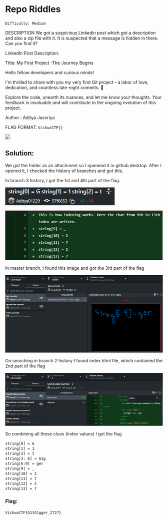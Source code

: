 # Repo Riddles
`Difficulty: Medium`

DESCRIPTION
We got a suspicious Linkedin post which got a description and also a zip file with it. It is suspected that a message is hidden in there. Can you find it?

LinkedIn Post Description:

Title: My First Project -The Journey Begins

Hello fellow developers and curious minds!

I'm thrilled to share with you my very first Git project - a labor of love, dedication, and countless late-night commits. 🚀

Explore the code, unearth its nuances, and let me know your thoughts. Your feedback is invaluable and will contribute to the ongoing evolution of this project.

Author : Aditya Jasoriya

FLAG FORMAT: `VishwaCTF{}`

![](https://cdn-images-1.medium.com/max/900/1*sL0zr0H7Ze3kL1w036FsKA.png)

## Solution:

We got the folder as an attachment so I openend it in github desktop. After I opened it, I checked the history of branches and got this.

In branch 3 history, I got the 1st and 4th part of the flag.

![](../../assets/1_Gycy7IdhUyhIRiOkZ8qncg.png)

![](../../assets/1_S5oz2MFjEF4erAXN2yHVAg.png)

In master branch, I found this image and got the 3rd part of the flag

![](../../assets/1_pSVdqEg4ZyFgl4zXfQuDGw.png)

On searching in branch 2 history I found index.html file, which contained the 2nd part of the flag

![](../../assets/1_JTbD1hnceA3mfQcfe6dwPg.png)

So combining all these clues (index values) I got the flag

```
string[0] = G
string[1] = 1 
string[2] = t
string[3: 6] = G1g
string[6:9] = ger
string[9] = _
string[10] = 2
string[11] = 7
string[12] = 2
string[13] = 7
```
### Flag:
`VishwaCTF{G1tG1gger_2727}`